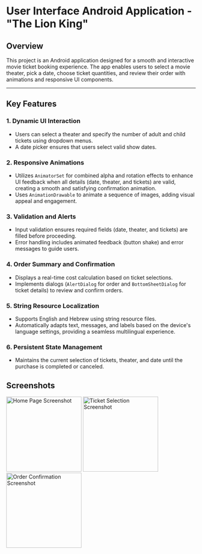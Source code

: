 # User Interface Android Application - "The Lion King"

## **Overview**
This project is an Android application designed for a smooth and interactive movie ticket booking experience. The app enables users to select a movie theater, pick a date, choose ticket quantities, and review their order with animations and responsive UI components.

---

## **Key Features**

### 1. **Dynamic UI Interaction**
- Users can select a theater and specify the number of adult and child tickets using dropdown menus.
- A date picker ensures that users select valid show dates.

### 2. **Responsive Animations**
- Utilizes `AnimatorSet` for combined alpha and rotation effects to enhance UI feedback when all details (date, theater, and tickets) are valid, creating a smooth and satisfying confirmation animation.
- Uses `AnimationDrawable` to animate a sequence of images, adding visual appeal and engagement.

### 3. **Validation and Alerts**
- Input validation ensures required fields (date, theater, and tickets) are filled before proceeding.
- Error handling includes animated feedback (button shake) and error messages to guide users.

### 4. **Order Summary and Confirmation**
- Displays a real-time cost calculation based on ticket selections.
- Implements dialogs (`AlertDialog` for order and `BottomSheetDialog` for ticket details) to review and confirm orders.

### 5. **String Resource Localization**
- Supports English and Hebrew using string resource files.
- Automatically adapts text, messages, and labels based on the device's language settings, providing a seamless multilingual experience.

### 6. **Persistent State Management**
- Maintains the current selection of tickets, theater, and date until the purchase is completed or canceled.

## **Screenshots**

<img src="https://github.com/user-attachments/assets/bd882427-62b0-4696-b8bf-fd45f5140df6" alt="Home Page Screenshot" width="200" />
<img src="https://github.com/user-attachments/assets/ef3ae953-d5c7-492b-91ad-c79e48d854a0" alt="Ticket Selection Screenshot" width="200" />
<img src="https://github.com/user-attachments/assets/529a0e56-d0f5-4311-84bc-58bab477c6e0" alt="Order Confirmation Screenshot" width="200" />



